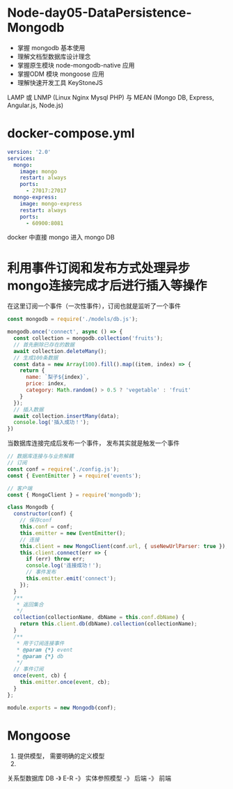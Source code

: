 # Node-day05-DataPersistence-Mongodb
- 掌握 mongodb 基本使用
- 理解文档型数据库设计理念
- 掌握原生模块 node-mongodb-native 应用
- 掌握ODM 模块 mongoose 应用
- 理解快速开发工具 KeyStoneJS

LAMP 或 LNMP (Linux Nginx Mysql PHP) 与 MEAN (Mongo DB, Express, Angular.js, Node.js)

# docker-compose.yml
```yml
version: '2.0'
services:
  mongo:
    image: mongo
    restart: always
    ports:
      - 27017:27017
  mongo-express:
    image: mongo-express
    restart: always
    ports:
      - 60900:8081
```

docker 中直接 mongo 进入 mongo DB

# 利用事件订阅和发布方式处理异步  mongo连接完成才后进行插入等操作

在这里订阅一个事件（一次性事件），订阅也就是监听了一个事件

```js
const mongodb = require('./models/db.js');

mongodb.once('connect', async () => {
  const collection = mongodb.collection('fruits');
  // 首先删除已存在的数据
  await collection.deleteMany();
  // 生成100条数据
  const data = new Array(100).fill().map((item, index) => {
    return {
      name: `梨子${index}`,
      price: index,
      category: Math.random() > 0.5 ? 'vegetable' : 'fruit'
    }
  });
  // 插入数据
  await collection.insertMany(data);
  console.log('插入成功！');
})
```

当数据库连接完成后发布一个事件， 发布其实就是触发一个事件
```js
// 数据库连接与与业务解耦
// 订阅  
const conf = require('./config.js');
const { EventEmitter } = require('events');

// 客户端
const { MongoClient } = require('mongodb');

class Mongodb {
  constructor(conf) {
    // 保存conf
    this.conf = conf;
    this.emitter = new EventEmitter();
    // 连接
    this.client = new MongoClient(conf.url, { useNewUrlParser: true });
    this.client.connect(err => {
      if (err) throw err;
      console.log('连接成功！');
      // 事件发布
      this.emitter.emit('connect');
    });
  }
  /**
   * 返回集合
   */
  collection(collectionName, dbName = this.conf.dbName) {
    return this.client.db(dbName).collection(collectionName);
  }
  /**
   * 用于订阅连接事件
   * @param {*} event 
   * @param {*} db 
   */
  // 事件订阅
  once(event, cb) {
    this.emitter.once(event, cb);
  }
};

module.exports = new Mongodb(conf);
```

# Mongoose
1. 提供模型， 需要明确的定义模型
2. 



关系型数据库
DB  -》 E-R  -》 实体参照模型  -》 后端  -》 前端

